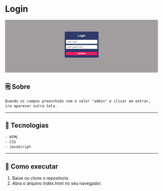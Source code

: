# Login

![](login.PNG)

## 🗒 Sobre
	Quando os campos preenchido com o valor "admin" e clicar em entrar, ira aparecer outra tela.

---

## 🔨 Tecnologias
	- HTML
	- CSS
	- JavaScript

---

## 🏁 Como executar
1. Baixe ou clone o repositorio.
2. Abra o arquivo index.html no seu navegador.